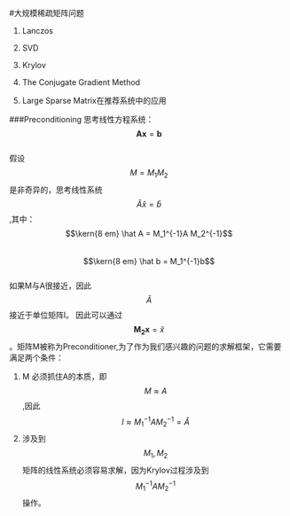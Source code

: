 #大规模稀疏矩阵问题
1. Lanczos

2. SVD

3. Krylov

4. The Conjugate Gradient Method

5. Large Sparse Matrix在推荐系统中的应用

###Preconditioning
思考线性方程系统：$$\mathbf{Ax}=\mathbf{b}$$  
假设$$M=M_1M_2$$是非奇异的，思考线性系统$$\hat A \hat x = \hat b$$,其中：  
$$\kern{8 em} \hat A = M_1^{-1}A M_2^{-1}$$  
$$\kern{8 em} \hat b = M_1^{-1}b$$  
如果M与A很接近，因此$$\hat A$$接近于单位矩阵I。 因此可以通过$$\mathbf{M_2x} = \hat x$$。矩阵M被称为Preconditioner,为了作为我们感兴趣的问题的求解框架，它需要满足两个条件： 
1. M 必须抓住A的本质，即$$M \approx A$$,因此$$I \approx M_1^{-1}A M_2^{-1} = \hat A$$  
2. 涉及到$$M_1,M_2$$矩阵的线性系统必须容易求解，因为Krylov过程涉及到$$M_1^{-1}A M_2^{-1}$$操作。  

  

